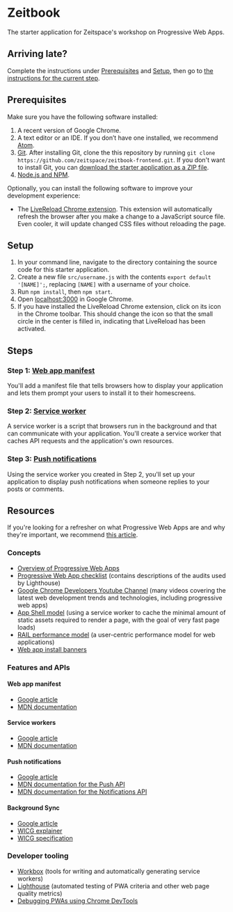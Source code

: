 # Zeitbook

The starter application for Zeitspace's workshop on Progressive Web Apps.

## Arriving late?

Complete the instructions under [Prerequisites](#prerequisites) and [Setup](#setup), then go to [the instructions for the current step](#steps).

## Prerequisites

Make sure you have the following software installed:

1. A recent version of Google Chrome.
1. A text editor or an IDE. If you don’t have one installed, we recommend [Atom](https://atom.io).
1. [Git](https://git-scm.com). After installing Git, clone the this repository by running `git clone https://github.com/zeitspace/zeitbook-frontend.git`. If you don't want to install Git, you can [download the starter application as a ZIP file](https://github.com/zeitspace/zeitbook-frontend/archive/master.zip).
1. [Node.js and NPM](https://nodejs.org/en/download/).

Optionally, you can install the following software to improve your development experience:

- The [LiveReload Chrome extension](https://chrome.google.com/webstore/detail/livereload/jnihajbhpnppcggbcgedagnkighmdlei?hl=en). This extension will automatically refresh the browser after you make a change to a JavaScript source file. Even cooler, it will update changed CSS files without reloading the page.

## Setup

1. In your command line, navigate to the directory containing the source code for this starter application.
1. Create a new file `src/username.js` with the contents `export default '[NAME]';`, replacing `[NAME]` with a username of your choice.
1. Run `npm install`, then `npm start`.
1. Open [localhost:3000](localhost:3000) in Google Chrome.
1. If you have installed the LiveReload Chrome extension, click on its icon in the Chrome toolbar. This should change the icon so that the small circle in the center is filled in, indicating that LiveReload has been activated.

## Steps

### Step 1: [Web app manifest](./steps/01-web-app-manifest.md)

You'll add a manifest file that tells browsers how to display your application and lets them prompt your users to install it to their homescreens.

### Step 2: [Service worker](./steps/02-service-worker.md)

A service worker is a script that browsers run in the background and that can communicate with your application. You'll create a service worker that caches API requests and the application's own resources.

### Step 3: [Push notifications](./steps/03-push-notifications.md)

Using the service worker you created in Step 2, you'll set up your application to display push notifications when someone replies to your posts or comments.

## Resources

If you're looking for a refresher on what Progressive Web Apps are and why they're important, we recommend [this article](https://blog.ionic.io/what-is-a-progressive-web-app/).

### Concepts

- [Overview of Progressive Web Apps](https://developers.google.com/web/progressive-web-apps/)
- [Progressive Web App checklist](https://developers.google.com/web/progressive-web-apps/checklist) (contains descriptions of the audits used by Lighthouse)
- [Google Chrome Developers Youtube Channel](https://www.youtube.com/user/ChromeDevelopers/videos) (many videos covering the latest web development trends and technologies, including progressive web apps)
- [App Shell model](https://developers.google.com/web/fundamentals/architecture/app-shell) (using a service worker to cache the minimal amount of static assets required to render a page, with the goal of very fast page loads)
- [RAIL performance model](https://developers.google.com/web/fundamentals/performance/rail) (a user-centric performance model for web applications)
- [Web app install banners](https://developers.google.com/web/fundamentals/app-install-banners/)

### Features and APIs

#### Web app manifest

- [Google article](https://developers.google.com/web/fundamentals/web-app-manifest/)
- [MDN documentation](https://developer.mozilla.org/en-US/docs/Web/Manifest)

#### Service workers

- [Google article](https://developers.google.com/web/fundamentals/primers/service-workers/)
- [MDN documentation](https://developer.mozilla.org/en-US/docs/Web/API/Service_Worker_API)

#### Push notifications

- [Google article](https://developers.google.com/web/fundamentals/push-notifications/)
- [MDN documentation for the Push API](https://developer.mozilla.org/en-US/docs/Web/API/Push_API)
- [MDN documentation for the Notifications API](https://developer.mozilla.org/en-US/docs/Web/API/Notifications_API)

#### Background Sync

- [Google article](https://developers.google.com/web/updates/2015/12/background-sync)
- [WICG explainer](https://github.com/WICG/BackgroundSync/blob/master/explainer.md)
- [WICG specification](https://wicg.github.io/BackgroundSync/spec/)

### Developer tooling

- [Workbox](https://developers.google.com/web/tools/workbox/) (tools for writing and automatically generating service workers)
- [Lighthouse](https://developers.google.com/web/tools/lighthouse/) (automated testing of PWA criteria and other web page quality metrics)
- [Debugging PWAs using Chrome DevTools](https://developers.google.com/web/tools/chrome-devtools/progressive-web-apps)
